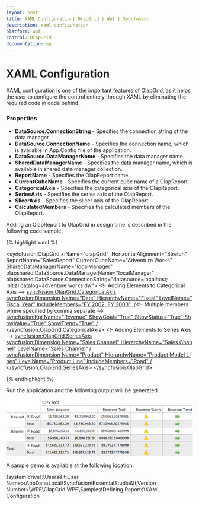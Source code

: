 ```yaml
---
layout: post
title: XAML Configuration| OlapGrid | Wpf | Syncfusion
description: xaml configuration
platform: wpf
control: OlapGrid
documentation: ug
---
```


# XAML Configuration

XAML configuration is one of the important features of OlapGrid, as it helps the user to configure the control entirely through XAML by eliminating the required code in code behind. 

### Properties 

* **DataSource.ConnectionString** - Specifies the connection string of the data manager.
* **DataSource.ConnectionName** - Specifies the connection name, which is available in App.Config file of the application.
* **DataSource.DataManagerName** - Specifies the data manager name.
* **SharedDataManagerName** - Specifies the data manager name, which is available in shared data manager collection.
* **ReportName** - Specifies the OlapReport name.
* **CurrentCubeName** - Specifies the current cube name of a OlapReport.
* **CategoricalAxis** - Specifies the categorical axis of the OlapReport.
* **SeriesAxis** - Specifies the series axis of the OlapReport.
* **SlicerAxis** - Specifies the slicer axis of the OlapReport.
* **CalculatedMembers** - Specifies the calculated members of the OlapReport.

Adding an OlapReport to OlapGrid in design time is described in the following code sample:

{% highlight xaml %}

<syncfusion:OlapGrid x:Name="olapGrid" 
    HorizontalAlignment="Stretch"
    ReportName="SalesReport"
    CurrentCubeName="Adventure Works" 
    SharedDataManagerName="localManager"
    olapshared:DataSource.DataManagerName="localManager"
	olapshared:DataSource.ConnectionString="datasource=localhost; initial catalog=adventure works dw">
    <!- Adding Elements to Categorical Axis -->
<syncfusion:OlapGrid.CategoricalAxis>
     <syncfusion:Dimension Name="Date" HierarchyName="Fiscal" LevelName="Fiscal Year" IncludeMembers="FY 2002, FY 2003"  /><!- Multiple members where specified by comma separate -->                 
     <syncfusion:Kpi Name="Revenue" ShowGoal="True" ShowStatus="True" ShowValue="True" ShowTrend="True" />
</syncfusion:OlapGrid.CategoricalAxis>
    <!- Adding Elements to Series Axis -->
<syncfusion:OlapGrid.SeriesAxis>
     <syncfusion:Dimension Name="Sales Channel" HierarchyName="Sales Channel" LevelName="Sales Channel" />
     <syncfusion:Dimension Name="Product" HierarchyName="Product Model Lines" LevelName="Product Line" IncludeMembers="Road" />
</syncfusion:OlapGrid.SeriesAxis>
</syncfusion:OlapGrid>

{% endhighlight %}

Run the application and the following output will be generated.

![](XAML-Configuration_images/XAML-Configuration_img1.png)

A sample demo is available at the following location:

{system drive}:\Users\&lt;User Name&gt;\AppData\Local\Syncfusion\EssentialStudio\&lt;Version Number&gt;\WPF\OlapGrid.WPF\Samples\Defining Reports\XAML Configuration 

